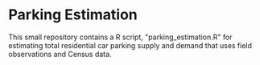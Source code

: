 # Parking Estimation
This small repository contains a R script, "parking_estimation.R" for estimating total residential car parking supply and demand that uses field observations and Census data.
